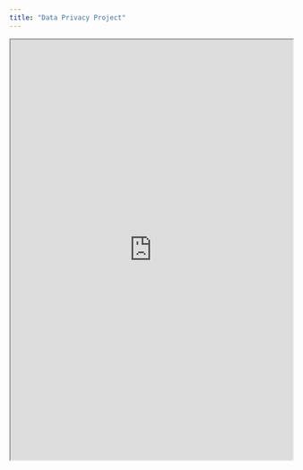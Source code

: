 ```yaml
---
title: "Data Privacy Project"
---
```




<iframe height="750" width="100%" src="https://ewelton.github.io/ktest/wiki.html#Data%20Privacy%20Project"></iframe>
